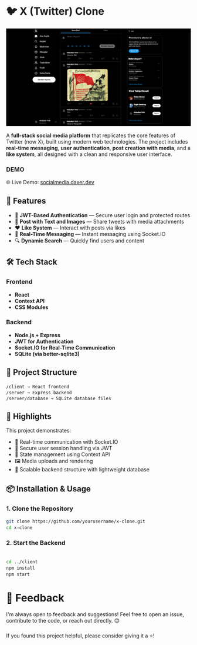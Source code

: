 # 🐦 X (Twitter) Clone

![Homepage Screenshot](./assets/homepage.png)


A **full-stack social media platform** that replicates the core features of Twitter (now X), built using modern web technologies. The project includes **real-time messaging**, **user authentication**, **post creation with media**, and a **like system**, all designed with a clean and responsive user interface.

### DEMO 

🌐 Live Demo: [socialmedia.daxer.dev](https://socialmedia.daxer.dev/)


## 🚀 Features

- 🔐 **JWT-Based Authentication** — Secure user login and protected routes
- 📝 **Post with Text and Images** — Share tweets with media attachments
- ❤️ **Like System** — Interact with posts via likes
- 💬 **Real-Time Messaging** — Instant messaging using Socket.IO
- 🔍 **Dynamic Search** — Quickly find users and content

## 🛠️ Tech Stack

### Frontend

- **React**
- **Context API**
- **CSS Modules**

### Backend

- **Node.js + Express**
- **JWT for Authentication**
- **Socket.IO for Real-Time Communication**
- **SQLite (via better-sqlite3)**

## 📂 Project Structure

```
/client → React frontend
/server → Express backend
/server/database → SQLite database files

```

## 🎯 Highlights

This project demonstrates:

- 🔁 Real-time communication with Socket.IO
- 🔐 Secure user session handling via JWT
- 🧠 State management using Context API
- 🖼️ Media uploads and rendering
- 📐 Scalable backend structure with lightweight database

## 📦 Installation & Usage

### 1. Clone the Repository

```bash
git clone https://github.com/yourusername/x-clone.git
cd x-clone
```

### 2. Start the Backend

```bash

cd ../client
npm install
npm start


```



# 💬 Feedback
I'm always open to feedback and suggestions!
Feel free to open an issue, contribute to the code, or reach out directly. 😊


###
If you found this project helpful, please consider giving it a ⭐!
